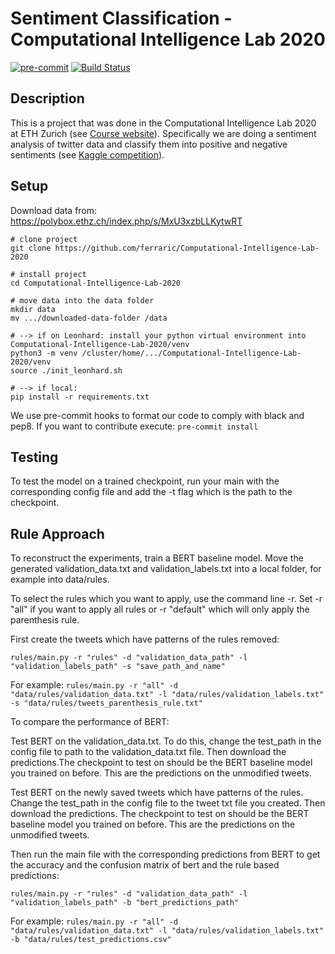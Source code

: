 # Sentiment Classification - Computational Intelligence Lab 2020

[![pre-commit](https://img.shields.io/badge/pre--commit-enabled-brightgreen?logo=pre-commit&logoColor=white)](https://github.com/pre-commit/pre-commit) [![Build Status](https://travis-ci.com/ferraric/Computational-Intelligence-Lab-2020.svg?token=T9puYMxv2xj4sUZv4Vzc&branch=master)](https://travis-ci.com/ferraric/Computational-Intelligence-Lab-2020)

## Description   
This is a project that was done in the Computational Intelligence Lab 2020 at ETH Zurich (see [Course website](http://www.da.inf.ethz.ch/teaching/2020/CIL/)).
Specifically we are doing a sentiment analysis of twitter data and classify them into positive and negative sentiments (see [Kaggle competition](https://www.kaggle.com/c/cil-text-classification-2020)). 

## Setup 
Download data from: https://polybox.ethz.ch/index.php/s/MxU3xzbLLKytwRT

```
# clone project   
git clone https://github.com/ferraric/Computational-Intelligence-Lab-2020   

# install project   
cd Computational-Intelligence-Lab-2020    

# move data into the data folder
mkdir data
mv .../downloaded-data-folder /data

# --> if on Leonhard: install your python virtual environment into Computational-Intelligence-Lab-2020/venv
python3 -m venv /cluster/home/.../Computational-Intelligence-Lab-2020/venv
source ./init_leonhard.sh

# --> if local: 
pip install -r requirements.txt

 ```  
We use pre-commit hooks to format our code to comply with black and pep8. If you want to contribute execute: 
```pre-commit install```
 

## Testing
To test the model on a trained checkpoint, run your main with the corresponding config file and add the -t flag which is the path to the checkpoint. 


## Rule Approach 
To reconstruct the experiments, train a BERT baseline model. Move the generated validation_data.txt and validation_labels.txt into a local folder, for example into data/rules. 

To select the rules which you want to apply, use the command line -r. Set -r "all" if you want to apply all rules or -r "default" which  will only apply the parenthesis rule. 


First create the tweets which have patterns of the rules removed:

```rules/main.py -r "rules" -d "validation_data_path" -l "validation_labels_path" -s "save_path_and_name"```

For example: ```rules/main.py -r "all" -d "data/rules/validation_data.txt" -l "data/rules/validation_labels.txt" -s "data/rules/tweets_parenthesis_rule.txt"```


To compare the performance of BERT:

Test BERT on the validation_data.txt. To do this, change the test_path in the config file to path to the validation_data.txt file. Then download the predictions.The checkpoint to test on should be the BERT baseline model you trained on before. This are the predictions on the unmodified tweets. 

Test BERT on the newly saved tweets which have patterns of the rules. Change the test_path in the config file to the tweet txt file you created. Then download the predictions. The checkpoint to test on should be the BERT baseline model you trained on before. This are the predictions on the unmodified tweets. 


Then run the main file with the corresponding predictions from BERT to get the accuracy and the confusion matrix of bert and the rule based predictions: 

```rules/main.py -r "rules" -d "validation_data_path" -l "validation_labels_path" -b "bert_predictions_path"```

For example: ```rules/main.py -r "all" -d "data/rules/validation_data.txt" -l "data/rules/validation_labels.txt" -b "data/rules/test_predictions.csv"```
